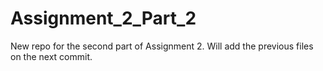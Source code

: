 # Assignment_2_Part_2
New repo for the second part of Assignment 2. Will add the previous files on the next commit.

